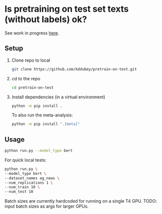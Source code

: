 # Is pretraining on test set texts (without labels) ok?

See work in progress
[here](https://stats.stackexchange.com/questions/611877/is-pretraining-on-test-set-texts-without-labels-ok).


## Setup

1. Clone repo to local

   ```bash
   git clone https://github.com/kddubey/pretrain-on-test.git
   ```

2. cd to the repo

   ```bash
   cd pretrain-on-test
   ```

3. Install dependencies (in a virtual environment)

   ```bash
   python -m pip install .
   ```

   To also run the meta-analysis:

   ```bash
   python -m pip install ".[meta]"
   ```


## Usage

```bash
python run.py --model_type bert
```

For quick local tests:

```bash
python run.py \
--model_type bert \
--dataset_names ag_news \
--num_replications 1 \
--num_train 10 \
--num_test 10
```

Batch sizes are currently hardcoded for running on a single T4 GPU.
TODO: input batch sizes as args for larger GPUs.

